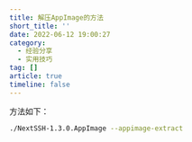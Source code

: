 ```yaml
---
title: 解压AppImage的方法
short_title: ''
date: 2022-06-12 19:00:27
category:
  - 经验分享
  - 实用技巧
tag: []
article: true
timeline: false
---
```

方法如下：

```bash
./NextSSH-1.3.0.AppImage --appimage-extract
```